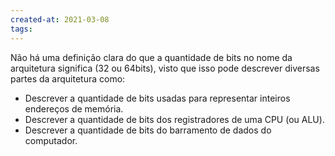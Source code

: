 ```yaml
---
created-at: 2021-03-08
tags:
---
```

Não há uma definição clara do que a quantidade de bits no nome da arquitetura significa (32 ou 64bits), visto que isso pode descrever diversas partes da arquitetura como:
- Descrever a quantidade de bits usadas para representar inteiros endereços de memória.
- Descrever a quantidade de bits dos registradores de uma CPU (ou ALU).
- Descrever a quantidade de bits do barramento de dados do computador.